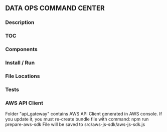 ## DATA OPS COMMAND CENTER

### Description

### TOC

### Components

### Install / Run

### File Locations

### Tests

### AWS API Client
Folder "api_gateway" contains AWS API Client generated in AWS console.
If you update it, you must re-create bundle file with command:
npm run prepare-aws-sdk
File will be saved to src/aws-js-sdk/aws-js-sdk.js
